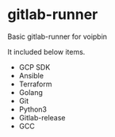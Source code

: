 # gitlab-runner
Basic gitlab-runner for voipbin

It included below items.
* GCP SDK
* Ansible
* Terraform
* Golang
* Git
* Python3
* Gitlab-release
* GCC